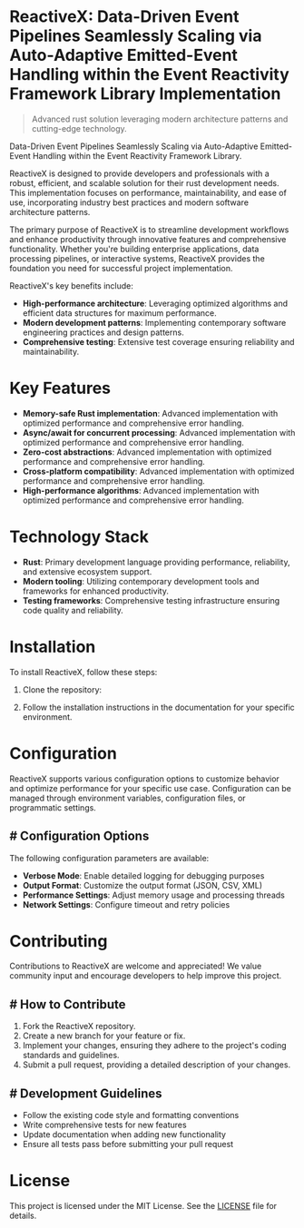 <!-- fallback_ReactiveX_20251015204010_20502 -->

# ReactiveX: Data-Driven Event Pipelines Seamlessly Scaling via Auto-Adaptive Emitted-Event Handling within the Event Reactivity Framework Library Implementation
> Advanced rust solution leveraging modern architecture patterns and cutting-edge technology.

Data-Driven Event Pipelines Seamlessly Scaling via Auto-Adaptive Emitted-Event Handling within the Event Reactivity Framework Library.

ReactiveX is designed to provide developers and professionals with a robust, efficient, and scalable solution for their rust development needs. This implementation focuses on performance, maintainability, and ease of use, incorporating industry best practices and modern software architecture patterns.

The primary purpose of ReactiveX is to streamline development workflows and enhance productivity through innovative features and comprehensive functionality. Whether you're building enterprise applications, data processing pipelines, or interactive systems, ReactiveX provides the foundation you need for successful project implementation.

ReactiveX's key benefits include:

* **High-performance architecture**: Leveraging optimized algorithms and efficient data structures for maximum performance.
* **Modern development patterns**: Implementing contemporary software engineering practices and design patterns.
* **Comprehensive testing**: Extensive test coverage ensuring reliability and maintainability.

# Key Features

* **Memory-safe Rust implementation**: Advanced implementation with optimized performance and comprehensive error handling.
* **Async/await for concurrent processing**: Advanced implementation with optimized performance and comprehensive error handling.
* **Zero-cost abstractions**: Advanced implementation with optimized performance and comprehensive error handling.
* **Cross-platform compatibility**: Advanced implementation with optimized performance and comprehensive error handling.
* **High-performance algorithms**: Advanced implementation with optimized performance and comprehensive error handling.

# Technology Stack

* **Rust**: Primary development language providing performance, reliability, and extensive ecosystem support.
* **Modern tooling**: Utilizing contemporary development tools and frameworks for enhanced productivity.
* **Testing frameworks**: Comprehensive testing infrastructure ensuring code quality and reliability.

# Installation

To install ReactiveX, follow these steps:

1. Clone the repository:


2. Follow the installation instructions in the documentation for your specific environment.

# Configuration

ReactiveX supports various configuration options to customize behavior and optimize performance for your specific use case. Configuration can be managed through environment variables, configuration files, or programmatic settings.

## # Configuration Options

The following configuration parameters are available:

* **Verbose Mode**: Enable detailed logging for debugging purposes
* **Output Format**: Customize the output format (JSON, CSV, XML)
* **Performance Settings**: Adjust memory usage and processing threads
* **Network Settings**: Configure timeout and retry policies

# Contributing

Contributions to ReactiveX are welcome and appreciated! We value community input and encourage developers to help improve this project.

## # How to Contribute

1. Fork the ReactiveX repository.
2. Create a new branch for your feature or fix.
3. Implement your changes, ensuring they adhere to the project's coding standards and guidelines.
4. Submit a pull request, providing a detailed description of your changes.

## # Development Guidelines

* Follow the existing code style and formatting conventions
* Write comprehensive tests for new features
* Update documentation when adding new functionality
* Ensure all tests pass before submitting your pull request

# License

This project is licensed under the MIT License. See the [LICENSE](https://github.com/lisaantal/ReactiveX/blob/main/LICENSE) file for details.
